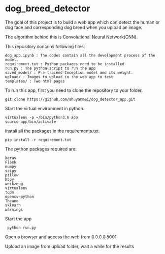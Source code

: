 # dog_breed_detector


The goal of this project is to build a web app which can detect the human or dog face and corresponding dog breed when you upload an image. 

The algorithm behind this is Convolutional Neural Network(CNN).

This repository contains following files:
  ```
dog_app.ipynb : The codes contain all the development process of the model.
requirement.txt : Python packages need to be installed
run.py : The python script to run the app
saved_model/ : Pre-trained Inception model and its weight.
upload/ : Images to upload in the web app to test
templates/ : Two html pages 
```

To run this app, first you need to clone the repository to your folder. 
  ```
  git clone https://github.com/shuyanmei/dog_detector_app.git
```

Start the virtual environment in python.
```  
virtualenv -p ~/bin/python3.6 app
source app/bin/activate
```

Install all the packages in the requirements.txt.
  ```
  pip install -r requirement.txt
```

The python packages required are:
```  
keras
Flask
numpy
scipy
pillow
h5py
werkzeug
virtualenv
tqdm
opencv-python
Theano
sklearn
warnings
```


Start the app
 ```
  python run.py
```

Open a browser and access the web from 0.0.0.0:5001

Upload an image from upload folder, wait a while for the results

